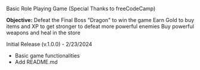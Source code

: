 Basic Role Playing Game (Special Thanks to freeCodeCamp)

**Objective:** 
Defeat the Final Boss "Dragon" to win the game
Earn Gold to buy items and XP to get stronger to defeat more powerful enemies
Buy powerful weapons and heal in the store

Initial Release (v.1.0.0) - 2/23/2024
- Basic game functionalities
- Add README.md
